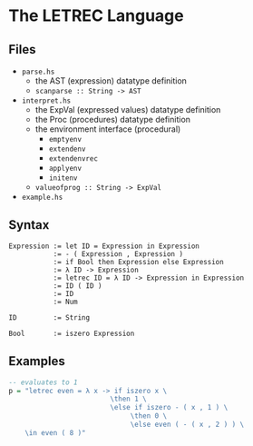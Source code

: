# The LETREC Language
## Files
* `parse.hs`
    - the AST (expression) datatype definition
    - `scanparse :: String -> AST`
* `interpret.hs`
    - the ExpVal (expressed values) datatype definition
    - the Proc (procedures) datatype definition
    - the environment interface (procedural)
        - `emptyenv`
        - `extendenv`
        - `extendenvrec`
        - `applyenv`
        - `initenv`
    - `valueofprog :: String -> ExpVal`
* `example.hs`

## Syntax
```
Expression := let ID = Expression in Expression
           := - ( Expression , Expression )
           := if Bool then Expression else Expression
           := λ ID -> Expression
           := letrec ID = λ ID -> Expression in Expression
           := ID ( ID )
           := ID
           := Num

ID         := String

Bool       := iszero Expression
```

## Examples
```hs
-- evaluates to 1
p = "letrec even = λ x -> if iszero x \
                         \then 1 \
                         \else if iszero - ( x , 1 ) \
                              \then 0 \
                              \else even ( - ( x , 2 ) ) \
    \in even ( 8 )"
```
